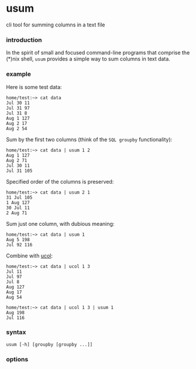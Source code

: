 # usum

cli tool for summing columns in a text file


### introduction

In the spirit of small and focused command-line programs that comprise
the (*)nix shell,
`usum` provides a simple way to sum columns in text data.

### example

Here is some test data:

```
home/test:~> cat data
Jul 30 11
Jul 31 97
Jul 31 8
Aug 1 127
Aug 2 17
Aug 2 54
```

Sum by the first two columns (think of the `SQL groupby` functionality):

```
home/test:~> cat data | usum 1 2
Aug 1 127
Aug 2 71
Jul 30 11
Jul 31 105
```

Specified order of the columns is preserved:

```
home/test:~> cat data | usum 2 1
31 Jul 105
1 Aug 127
30 Jul 11
2 Aug 71
```

Sum just one column, with dubious meaning:

```
home/test:~> cat data | usum 1
Aug 5 198
Jul 92 116
```

Combine with
[ucol](https://github.com/robertchase/ucol):
```
home/test:~> cat data | ucol 1 3
Jul 11
Jul 97
Jul 8
Aug 127
Aug 17
Aug 54

home/test:~> cat data | ucol 1 3 | usum 1
Aug 198
Jul 116
```

### syntax
```
usum [-h] [groupby [groupby ...]]
```

### options
```
```
